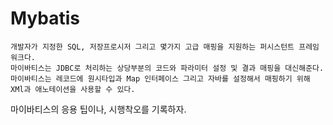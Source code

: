 # Mybatis
    개발자가 지정한 SQL, 저장프로시저 그리고 몇가지 고급 매핑을 지원하는 퍼시스턴트 프레임워크다.
    마이바티스는 JDBC로 처리하는 상당부분의 코드와 파라미터 설정 및 결과 매핑을 대신해준다.
    마이바티스는 레코드에 원시타입과 Map 인터페이스 그리고 자바를 설정해서 매핑하기 위해 XMl과 애노테이션을 사용할 수 있다.

마이바티스의 응용 팁이나, 시행착오를 기록하자.